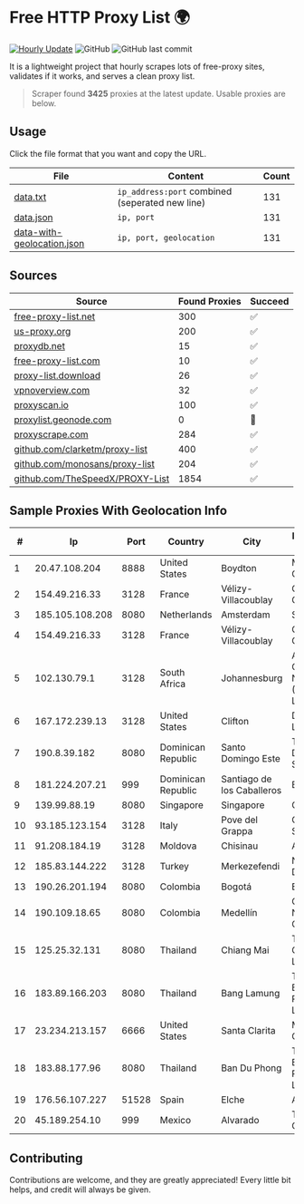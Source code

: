
# Free HTTP Proxy List 🌍

[![Hourly Update](https://github.com/mertguvencli/http-proxy-list/actions/workflows/main.yml/badge.svg?branch=main)](https://github.com/mertguvencli/http-proxy-list/actions/workflows/main.yml)
![GitHub](https://img.shields.io/github/license/mertguvencli/http-proxy-list)
![GitHub last commit](https://img.shields.io/github/last-commit/mertguvencli/http-proxy-list)

It is a lightweight project that hourly scrapes lots of free-proxy sites, validates if it works, and serves a clean proxy list.


> Scraper found **3425** proxies at the latest update. Usable proxies are below.

## Usage

Click the file format that you want and copy the URL.


|File|Content|Count|
|----|-------|-----|
|[data.txt](https://raw.githubusercontent.com/mertguvencli/http-proxy-list/main/proxy-list/data.txt)|`ip_address:port` combined (seperated new line)|131|
|[data.json](https://raw.githubusercontent.com/mertguvencli/http-proxy-list/main/proxy-list/data.json)|`ip, port`|131|
|[data-with-geolocation.json](https://raw.githubusercontent.com/mertguvencli/http-proxy-list/main/proxy-list/data-with-geolocation.json)|`ip, port, geolocation`|131|

## Sources

|Source|Found Proxies|Succeed|
|------|-------------|-------|
|[free-proxy-list.net](https://free-proxy-list.net)|300|✅|
|[us-proxy.org](https://www.us-proxy.org)|200|✅|
|[proxydb.net](http://proxydb.net)|15|✅|
|[free-proxy-list.com](https://free-proxy-list.com/?page=&port=&type%5B%5D=http&type%5B%5D=https&up_time=0&search=Search)|10|✅|
|[proxy-list.download](https://www.proxy-list.download/HTTP)|26|✅|
|[vpnoverview.com](https://vpnoverview.com/privacy/anonymous-browsing/free-proxy-servers)|32|✅|
|[proxyscan.io](https://www.proxyscan.io)|100|✅|
|[proxylist.geonode.com](https://proxylist.geonode.com/api/proxy-list?limit=300&page=1&sort_by=lastChecked&sort_type=desc&protocols=http,https)|0|🚫|
|[proxyscrape.com](https://api.proxyscrape.com/v2/?request=displayproxies&protocol=http&timeout=10000&country=all&ssl=all&anonymity=all)|284|✅|
|[github.com/clarketm/proxy-list](https://raw.githubusercontent.com/clarketm/proxy-list/master/proxy-list-raw.txt)|400|✅|
|[github.com/monosans/proxy-list](https://raw.githubusercontent.com/monosans/proxy-list/main/proxies/http.txt)|204|✅|
|[github.com/TheSpeedX/PROXY-List](https://raw.githubusercontent.com/TheSpeedX/PROXY-List/master/http.txt)|1854|✅|


## Sample Proxies With Geolocation Info

|#|Ip|Port|Country|City|Internet Service Provider|
|-|--|----|-------|----|-------------------------|
|1|20.47.108.204|8888|United States|Boydton|Microsoft Corporation|
|2|154.49.216.33|3128|France|Vélizy-Villacoublay|Cogent Communications|
|3|185.105.108.208|8080|Netherlands|Amsterdam|Serverius|
|4|154.49.216.33|3128|France|Vélizy-Villacoublay|Cogent Communications|
|5|102.130.79.1|3128|South Africa|Johannesburg|Adnexus Celerity Networks (Proprietary) Limited|
|6|167.172.239.13|3128|United States|Clifton|DigitalOcean, LLC|
|7|190.8.39.182|8080|Dominican Republic|Santo Domingo Este|Trilogy Dominicana, S.A.|
|8|181.224.207.21|999|Dominican Republic|Santiago de los Caballeros|BW TELECOM|
|9|139.99.88.19|8080|Singapore|Singapore|OVH SAS|
|10|93.185.123.154|3128|Italy|Pove del Grappa|Omegacom S.R.L.S.|
|11|91.208.184.19|3128|Moldova|Chisinau|Alexhost SRL|
|12|185.83.144.222|3128|Turkey|Merkezefendi|Netinternet Datacenter|
|13|190.26.201.194|8080|Colombia|Bogotá|ETB - Colombia|
|14|190.109.18.65|8080|Colombia|Medellín|Columbus Networks Colombia|
|15|125.25.32.131|8080|Thailand|Chiang Mai|TOT Public Company Limited|
|16|183.89.166.203|8080|Thailand|Bang Lamung|Triple T Broadband Public Company Limited|
|17|23.234.213.157|6666|United States|Santa Clarita|Multacom Corporation|
|18|183.88.177.96|8080|Thailand|Ban Du Phong|Triple T Broadband Public Company Limited|
|19|176.56.107.227|51528|Spain|Elche|Aire Networks|
|20|45.189.254.10|999|Mexico|Alvarado|Tracered SA De CV|



## Contributing

Contributions are welcome, and they are greatly appreciated! Every
little bit helps, and credit will always be given.


